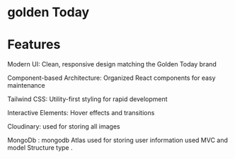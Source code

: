 # golden Today

# Features

Modern UI: Clean, responsive design matching the Golden Today brand

Component-based Architecture: Organized React components for easy maintenance

Tailwind CSS: Utility-first styling for rapid development

Interactive Elements: Hover effects and transitions

Cloudinary: used for storing all images

MongoDb : mongodb Atlas used for storing user information
used MVC and model Structure type .
